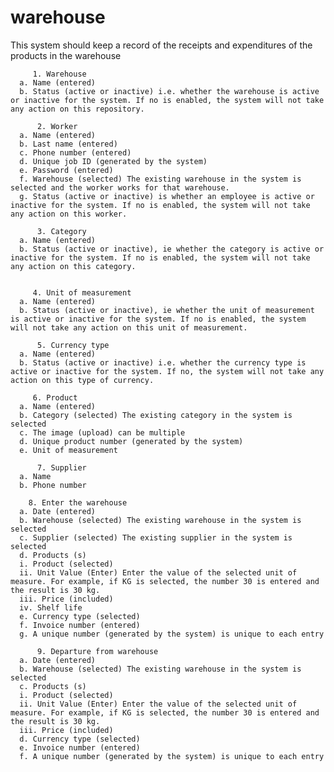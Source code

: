 # warehouse

This system should keep a record of the receipts and expenditures of the products in the warehouse

         1. Warehouse
      a. Name (entered)
      b. Status (active or inactive) i.e. whether the warehouse is active or inactive for the system. If no is enabled, the system will not take any action on this repository.

          2. Worker
      a. Name (entered)
      b. Last name (entered)
      c. Phone number (entered)
      d. Unique job ID (generated by the system)
      e. Password (entered)
      f. Warehouse (selected) The existing warehouse in the system is selected and the worker works for that warehouse.
      g. Status (active or inactive) is whether an employee is active or inactive for the system. If no is enabled, the system will not take any action on this worker.

          3. Category
      a. Name (entered)
      b. Status (active or inactive), ie whether the category is active or inactive for the system. If no is enabled, the system will not take any action on this category.


         4. Unit of measurement
      a. Name (entered)
      b. Status (active or inactive), ie whether the unit of measurement is active or inactive for the system. If no is enabled, the system will not take any action on this unit of measurement.

          5. Currency type
      a. Name (entered)
      b. Status (active or inactive) i.e. whether the currency type is active or inactive for the system. If no, the system will not take any action on this type of currency.

         6. Product
      a. Name (entered)
      b. Category (selected) The existing category in the system is selected
      c. The image (upload) can be multiple
      d. Unique product number (generated by the system)
      e. Unit of measurement
          
          7. Supplier
      a. Name
      b. Phone number

        8. Enter the warehouse
      a. Date (entered)
      b. Warehouse (selected) The existing warehouse in the system is selected
      c. Supplier (selected) The existing supplier in the system is selected
      d. Products (s)
      i. Product (selected)
      ii. Unit Value (Enter) Enter the value of the selected unit of measure. For example, if KG is selected, the number 30 is entered and the result is 30 kg.
      iii. Price (included)
      iv. Shelf life
      e. Currency type (selected)
      f. Invoice number (entered)
      g. A unique number (generated by the system) is unique to each entry

          9. Departure from warehouse
      a. Date (entered)
      b. Warehouse (selected) The existing warehouse in the system is selected
      c. Products (s)
      i. Product (selected)
      ii. Unit Value (Enter) Enter the value of the selected unit of measure. For example, if KG is selected, the number 30 is entered and the result is 30 kg.
      iii. Price (included)
      d. Currency type (selected)
      e. Invoice number (entered)
      f. A unique number (generated by the system) is unique to each entry
